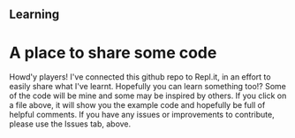 ## Learning
# A place to share some code
Howd'y players! I've connected this github repo to Repl.it, in an effort to easily share what I've learnt.
Hopefully you can learn something too!? Some of the code will be mine and some may be inspired by others.
If you click on a file above, it will show you the example code and hopefully be full of helpful comments.
If you have any issues or improvements to contribute, please use the Issues tab, above.
